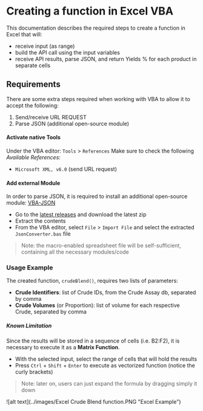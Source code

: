 # Creating a function in Excel VBA
This documentation describes the required steps to create a function in Excel that will:
+ receive input (as range)
+ build the API call using the input variables
+ receive API results, parse JSON, and return Yields % for each product in separate cells

## Requirements
There are some extra steps required when working with VBA to allow it to accept the following:
1. Send/receive URL REQUEST
1. Parse JSON (additional open-source module)

#### Activate native Tools
Under the VBA editor: `Tools` > `References`
Make sure to check the following *Available References*:
+ `Microsoft XML, v6.0` (send URL request)

#### Add external Module
In order to parse JSON, it is required to install an additional open-source module: [VBA-JSON](https://github.com/VBA-tools/VBA-JSON)

+ Go to the [latest releases](https://github.com/VBA-tools/VBA-JSON/releases) and download the latest zip
+ Extract the contents
+ From the VBA editor, select `File` > `Import File` and select the extracted `JsonConverter.bas` file

> Note: the macro-enabled spreadsheet file will be self-sufficient, containing all the necessary modules/code

### Usage Example
The created function, `crudeBlend()`, requires two lists of parameters:
+ **Crude Identifiers**: list of Crude IDs, from the Crude Assay db, separated by comma
+ **Crude Volumes** (or Proportion): list of volume for each respective Crude, separated by comma

##### Known Limitation
Since the results will be stored in a sequence of cells (i.e. B2:F2), it is necessary to execute it as a **Matrix Function**.
+ With the selected input, select the range of cells that will hold the results
+ Press `Ctrl` + `Shift`  + `Enter` to execute as vectorized function (notice the curly brackets)

> Note: later on, users can just expand the formula by dragging simply it down

![alt text](../images/Excel Crude Blend function.PNG "Excel Example")
